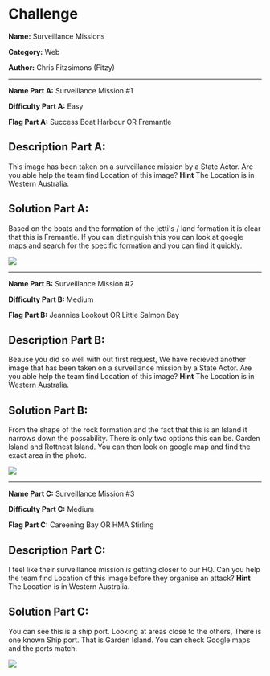 # Challenge

**Name:** Surveillance Missions

**Category:** Web

**Author:** Chris Fitzsimons (Fitzy)

---

**Name Part A:** Surveillance Mission #1

**Difficulty Part A:** Easy

**Flag Part A:** Success Boat Harbour OR Fremantle

## **Description Part A:**

This image has been taken on a surveillance mission by a State Actor. Are you able help the team find Location of this image? 
**Hint** The Location is in Western Australia.

## **Solution Part A:**

Based on the boats and the formation of the jetti's / land formation it is clear that this is Fremantle.
If you can distinguish this you can look at google maps and search for the specific formation and you can find it quickly.

![](solution/Fremantle.jpg)

---

**Name Part B:** Surveillance Mission #2

**Difficulty Part B:** Medium

**Flag Part B:** Jeannies Lookout OR Little Salmon Bay

## **Description Part B:**

Beause you did so well with out first request, We have recieved another image that has been taken on a surveillance mission by a State Actor. Are you able help the team find Location of this image?
**Hint** The Location is in Western Australia.

## **Solution Part B:**

From the shape of the rock formation and the fact that this is an Island it narrows down the possability. There is only two options this can be. Garden Island and Rottnest Island.
You can then look on google map and find the exact area in the photo.

![](solution/RottnestIsland.jpg)

---

**Name Part C:** Surveillance Mission #3

**Difficulty Part C:** Medium

**Flag Part C:** Careening Bay OR HMA Stirling

## **Description Part C:**

I feel like their surveillance mission is getting closer to our HQ. Can you help the team find Location of this image before they organise an attack?
**Hint** The Location is in Western Australia.

## **Solution Part C:**

You can see this is a ship port. Looking at areas close to the others, There is one known Ship port. That is Garden Island. You can check Google maps and the ports match.

![](solution/GardenIsland.jpg)
